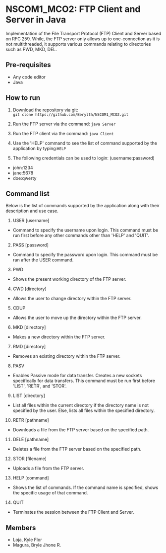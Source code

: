 # NSCOM1_MCO2: FTP Client and Server in Java 
Implementation of the File Transport Protocol (FTP) Client and Server based on RFC 259. While, the FTP server only allows up to one-connection as it is not multithreaded, it supports various commands relating to directories such as PWD, MKD, DEL. 

## Pre-requisites
- Any code editor
- Java

## How to run
1) Download the repository via git:  
`git clone https://github.com/Berylth/NSCOM1_MCO2.git`

2) Run the FTP server via the command:
`java Server`

3) Run the FTP client via the command:
`java Client`

4) Use the 'HELP' command to see the list of command supported by the application by typing:`HELP`

5) The following credentials can be used to login: (username:password)
- john:1234 
- jane:5678
- doe:qwerty
  
## Command list
Below is the list of commands supported by the application along with their description and use case.

1) USER [username]
- Command to specify the username upon login. This command must be run first before any other commands other than 'HELP' and 'QUIT'.
2) PASS [password]
- Command to specify the password upon login. This command must be ran after the USER command.
3) PWD
- Shows the present working directory of the FTP server.
4) CWD [directory]
- Allows the user to change directory within the FTP server.
5) CDUP
- Allows the user to move up the directory within the FTP server.
6) MKD [directory]
- Makes a new directory within the FTP server.
7) RMD [directory]
- Removes an existing directory within the FTP server.
8) PASV
- Enables Passive mode for data transfer. Creates a new sockets specifically for data transfers. This command must be run first before 'LIST', 'RETR', and 'STOR'.
9) LIST [directory]
- List all files within the current directory if the directory name is not specified by the user. Else, lists all files within the specified directory.
10) RETR [pathname]
- Downloads a file from the FTP server based on the specified path.
11) DELE [pathname]
- Deletes a file from the FTP server based on the specified path.
12) STOR [filename]
- Uploads a file from the FTP server.
13) HELP [command]
- Shows the list of commands. If the command name is specified, shows the specific usage of that command.
14) QUIT
- Terminates the session between the FTP Client and Server.
  
## Members
- Loja, Kyle Flor
- Magura, Bryle Jhone R.

